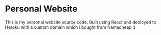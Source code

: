 # Personal Website
This is my personal website source code. Built using React and deployed to Heroku with a custom domain which I
bought from Namecheap :)
